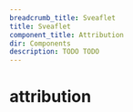 ```yaml
---
breadcrumb_title: Sveaflet
title: Sveaflet
component_title: Attribution
dir: Components
description: TODO TODO
---
```


# attribution